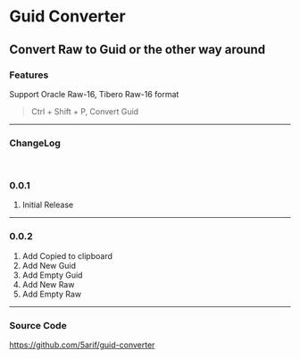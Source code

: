 # Guid Converter

## Convert Raw to Guid or the other way around

### Features

Support Oracle Raw-16, Tibero Raw-16 format

> Ctrl + Shift + P, Convert Guid
<hr>

### ChangeLog
<br>

### 0.0.1

1. Initial Release
<hr>

### 0.0.2
1. Add Copied to clipboard 
2. Add New Guid 
3. Add Empty Guid 
4. Add New Raw
5. Add Empty Raw
<hr>

### Source Code

https://github.com/5arif/guid-converter